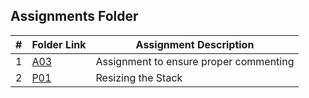 ##  Assignments Folder

|   #   | Folder Link | Assignment Description                 |
| :---: | ----------- | -------------------------------------- |
|   1   | [A03](A03)  | Assignment to ensure proper commenting |
|   2   | [P01](P01)  | Resizing the Stack                     |
